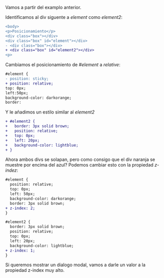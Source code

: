 Vamos a partir del examplo anterior.

Identificamos al div siguente a _element_ como _element2_:

```diff
<body>
<p>Posicionamiento</p>
<div class="box"></div>
<div class="box" id="element"></div>
- <div class="box"></div>
+ <div class="box" id="element2"></div>
<p>
```

Cambiamos el posicionamiento de _#element_ a _relative_:

```diff
#element {
- position: sticky;
+ position: relative;
top: 0px;
left:50px;
background-color: darkorange;
border:
```

Y le añadimos un estilo similar al _element2_

```diff
+ #element2 {
+   border: 3px solid brown;
+   position: relative;
+   top: 0px;
+   left: 20px;
+   background-color: lightblue;
+ }
```

Ahora ambos divs se solapan, pero como consigo que el div naranja se muestre por encima del azul? Podemos cambiar esto con la propiedad _z-indez_:

```diff
#element {
  position: relative;
  top: 0px;
  left: 50px;
  background-color: darkorange;
  border: 3px solid brown;
+ z-index: 2;
}

#element2 {
  border: 3px solid brown;
  position: relative;
  top: 0px;
  left: 20px;
  background-color: lightblue;
+ z-index: 1;
}
```

Si queremos mostrar un dialogo modal, vamos a darle un valor a la propiedad z-index muy alto.
